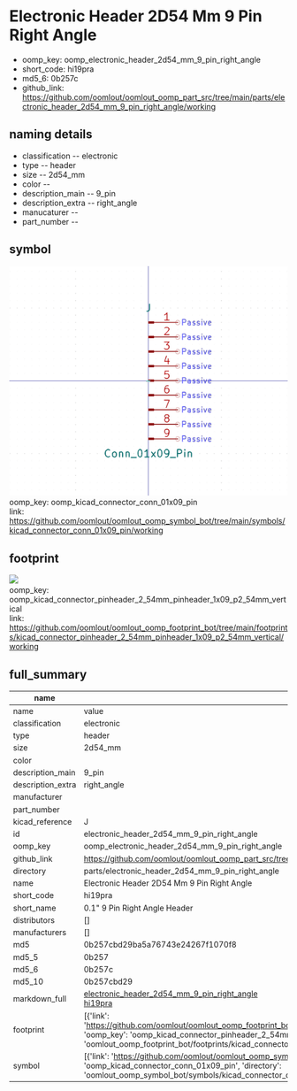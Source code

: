 # Electronic Header 2D54 Mm 9 Pin Right Angle

  
* oomp_key: oomp_electronic_header_2d54_mm_9_pin_right_angle 
* short_code: hi19pra
* md5_6: 0b257c  
* github_link: https://github.com/oomlout/oomlout_oomp_part_src/tree/main/parts/electronic_header_2d54_mm_9_pin_right_angle/working  
## naming details
* classification -- electronic
* type -- header
* size -- 2d54_mm
* color -- 
* description_main -- 9_pin
* description_extra -- right_angle
* manucaturer -- 
* part_number -- 



## symbol

![](symbol/0/working/working_600.png)  
oomp_key: oomp_kicad_connector_conn_01x09_pin  
link: https://github.com/oomlout/oomlout_oomp_symbol_bot/tree/main/symbols/kicad_connector_conn_01x09_pin/working  

## footprint

![](footprint/0/working/working_600.png)  
oomp_key: oomp_kicad_connector_pinheader_2_54mm_pinheader_1x09_p2_54mm_vertical  
link: https://github.com/oomlout/oomlout_oomp_footprint_bot/tree/main/footprints/kicad_connector_pinheader_2_54mm_pinheader_1x09_p2_54mm_vertical/working  

## full_summary
| name | value | 
| --- | --- | 
| name | value | 
| classification | electronic | 
| type | header | 
| size | 2d54_mm | 
| color |  | 
| description_main | 9_pin | 
| description_extra | right_angle | 
| manufacturer |  | 
| part_number |  | 
| kicad_reference | J | 
| id | electronic_header_2d54_mm_9_pin_right_angle | 
| oomp_key | oomp_electronic_header_2d54_mm_9_pin_right_angle | 
| github_link | https://github.com/oomlout/oomlout_oomp_part_src/tree/main/parts/electronic_header_2d54_mm_9_pin_right_angle/working | 
| directory | parts/electronic_header_2d54_mm_9_pin_right_angle | 
| name | Electronic Header 2D54 Mm 9 Pin Right Angle | 
| short_code | hi19pra | 
| short_name | 0.1" 9 Pin Right Angle Header | 
| distributors | [] | 
| manufacturers | [] | 
| md5 | 0b257cbd29ba5a76743e24267f1070f8 | 
| md5_5 | 0b257 | 
| md5_6 | 0b257c | 
| md5_10 | 0b257cbd29 | 
| markdown_full | [electronic_header_2d54_mm_9_pin_right_angle](https://github.com/oomlout/oomlout_oomp_part_src/tree/main/parts/electronic_header_2d54_mm_9_pin_right_angle/working)<br>[hi19pra](https://github.com/oomlout/oomlout_oomp_part_src/tree/main/parts/electronic_header_2d54_mm_9_pin_right_angle/working)<br> | 
| footprint | [{'link': 'https://github.com/oomlout/oomlout_oomp_footprint_bot/tree/main/foootprntss/kicad_connector_pinheader_2_54mm_pinheader_1x09_p2_54mm_vertical', 'oomp_key': 'oomp_kicad_connector_pinheader_2_54mm_pinheader_1x09_p2_54mm_vertical', 'directory': 'oomlout_oomp_footprint_bot/footprints/kicad_connector_pinheader_2_54mm_pinheader_1x09_p2_54mm_vertical//working/working.kicad_mod'}] | 
| symbol | [{'link': 'https://github.com/oomlout/oomlout_oomp_symbol_bot/tree/main/symbols/kicad_connector_conn_01x09_pin', 'oomp_key': 'oomp_kicad_connector_conn_01x09_pin', 'directory': 'oomlout_oomp_symbol_bot/symbols/kicad_connector_conn_01x09_pin//working/working.kicad_sym'}] | 

